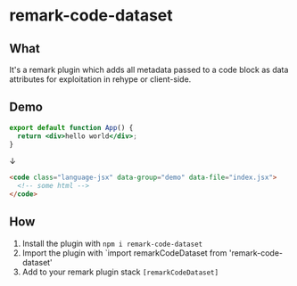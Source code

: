 # remark-code-dataset

## What

It's a remark plugin which adds all metadata passed to a code block as data attributes for exploitation in rehype or client-side.

## Demo

```jsx group=demo file=index.jsx
export default function App() {
  return <div>hello world</div>;
}
```

↓

```html
<code class="language-jsx" data-group="demo" data-file="index.jsx">
  <!-- some html -->
</code>
```

## How

1. Install the plugin with `npm i remark-code-dataset`
2. Import the plugin with `import remarkCodeDataset from 'remark-code-dataset'
3. Add to your remark plugin stack `[remarkCodeDataset]`
